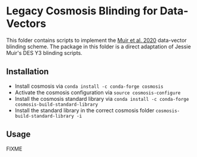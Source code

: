 # Legacy Cosmosis Blinding for Data-Vectors

This folder contains scripts to implement the [Muir et al. 2020](https://arxiv.org/abs/1911.05929) data-vector blinding scheme.
The package in this folder is a direct adaptation of Jessie Muir's DES Y3 blinding scripts.

## Installation
- Install cosmosis via `conda install -c conda-forge cosmosis`
- Activate the cosmosis configuration via `source cosmosis-configure`
- Install the cosmosis standard library via `conda install -c conda-forge cosmosis-build-standard-library`
- Install the standard library in the correct cosmosis folder `cosmosis-build-standard-library -i`

## Usage
FIXME

